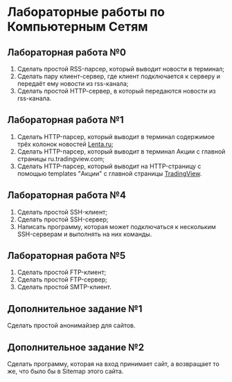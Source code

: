 # Лабораторные работы по Компьютерным Сетям

## Лабораторная работа №0

1. Сделать простой RSS-парсер, который выводит новости в терминал;
2. Сделать пару клиент-сервер, где клиент подключается к серверу и передаёт ему новости из rss-канала;
3. Сделать простой HTTP-cервер, в который передаются новости из rss-канала.

## Лабораторная работа №1

1. Сделать HTTP-парсер, который выводит в терминал содержимое трёх колонок новостей [Lenta.ru](https://lenta.ru);
2. Сделать HTTP-парсер, который выводит в терминал Акции с главной страницы ru.tradingview.com;
3. Сделать HTTP-парсер, который выводит на HTTP-страницу с помощью templates "Акции" с главной страницы [TradingView](https://ru.tradingview.com).

## Лабораторная работа №4

1. Сделать простой SSH-клиент;
2. Сделать простой SSH-сервер;
3. Написать программу, которая может подключаться к нескольким SSH-серверам и выполнять на них команды.

## Лабораторная работа №5

1. Сделать простой FTP-клиент;
2. Сделать простой FTP-сервер;
3. Сделать простой SMTP-клиент.

## Дополнительное задание №1

Сделать простой анонимайзер для сайтов.

## Дополнительное задание №2

Сделать программу, которая на вход принимает сайт, а возвращает то же, что было бы в Sitemap этого сайта.
